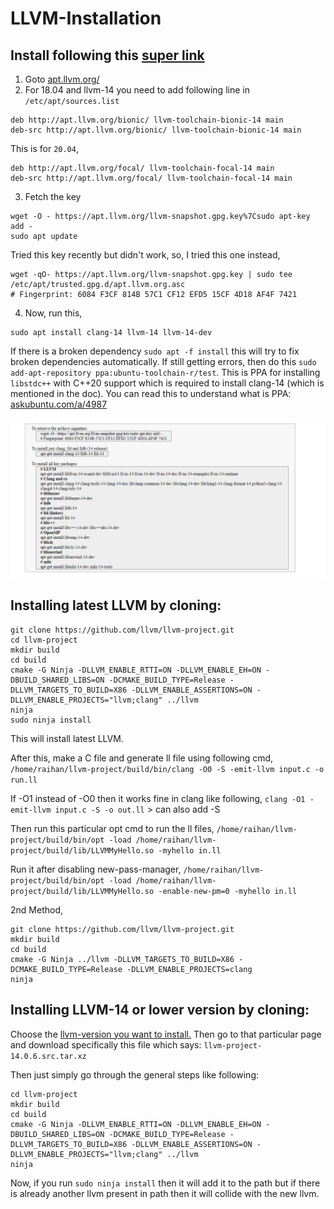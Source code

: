# LLVM-Installation

## Install following this [super link](https://apt.llvm.org/)
1. Goto [apt.llvm.org/](https://apt.llvm.org/)
2. For 18.04 and llvm-14 you need to add following line in `/etc/apt/sources.list`
```
deb http://apt.llvm.org/bionic/ llvm-toolchain-bionic-14 main
deb-src http://apt.llvm.org/bionic/ llvm-toolchain-bionic-14 main
```

This is for `20.04`,
```
deb http://apt.llvm.org/focal/ llvm-toolchain-focal-14 main
deb-src http://apt.llvm.org/focal/ llvm-toolchain-focal-14 main
```
3. Fetch the key
```
wget -O - https://apt.llvm.org/llvm-snapshot.gpg.key%7Csudo apt-key add -
sudo apt update
```
Tried this key recently but didn't work, so, I tried this one instead,
```
wget -qO- https://apt.llvm.org/llvm-snapshot.gpg.key | sudo tee /etc/apt/trusted.gpg.d/apt.llvm.org.asc
# Fingerprint: 6084 F3CF 814B 57C1 CF12 EFD5 15CF 4D18 AF4F 7421
```

4. Now, run this,
```
sudo apt install clang-14 llvm-14 llvm-14-dev
```
If there is a broken dependency `sudo apt -f install` this will try to fix broken dependencies automatically. If still getting errors, then do this `sudo add-apt-repository ppa:ubuntu-toolchain-r/test`. This is PPA for installing `libstdc++` with C++20 support which is required to install clang-14 (which is mentioned in the doc).  You can read this to understand what is PPA: [askubuntu.com/a/4987](https://askubuntu.com/a/4987)

![previous image of llvm & clang installation](pics/prevImage.png)

## Installing latest LLVM by cloning:
```
git clone https://github.com/llvm/llvm-project.git
cd llvm-project
mkdir build
cd build
cmake -G Ninja -DLLVM_ENABLE_RTTI=ON -DLLVM_ENABLE_EH=ON -DBUILD_SHARED_LIBS=ON -DCMAKE_BUILD_TYPE=Release -DLLVM_TARGETS_TO_BUILD=X86 -DLLVM_ENABLE_ASSERTIONS=ON -DLLVM_ENABLE_PROJECTS="llvm;clang" ../llvm
ninja
sudo ninja install 
```

This will install latest LLVM.

After this, make a C file and generate ll file using following cmd,
```/home/raihan/llvm-project/build/bin/clang -O0 -S -emit-llvm input.c -o run.ll```

If -O1 instead of -O0 then it works fine in clang like following,
```clang -O1 -emit-llvm input.c -S -o out.ll``` > can also add -S

Then run this particular opt cmd to run the ll files,
```/home/raihan/llvm-project/build/bin/opt -load /home/raihan/llvm-project/build/lib/LLVMMyHello.so -myhello in.ll```

Run it after disabling new-pass-manager,
```/home/raihan/llvm-project/build/bin/opt -load /home/raihan/llvm-project/build/lib/LLVMMyHello.so -enable-new-pm=0 -myhello in.ll```

2nd Method,

```
git clone https://github.com/llvm/llvm-project.git
mkdir build
cd build
cmake -G Ninja ../llvm -DLLVM_TARGETS_TO_BUILD=X86 -DCMAKE_BUILD_TYPE=Release -DLLVM_ENABLE_PROJECTS=clang
ninja
```


## Installing LLVM-14 or lower version by cloning:
Choose the [llvm-version you want to install.](https://releases.llvm.org/download.html)
Then go to that particular page and download specifically this file which says: `llvm-project-14.0.6.src.tar.xz`

Then just simply go through the general steps like following:
```
cd llvm-project
mkdir build
cd build
cmake -G Ninja -DLLVM_ENABLE_RTTI=ON -DLLVM_ENABLE_EH=ON -DBUILD_SHARED_LIBS=ON -DCMAKE_BUILD_TYPE=Release -DLLVM_TARGETS_TO_BUILD=X86 -DLLVM_ENABLE_ASSERTIONS=ON -DLLVM_ENABLE_PROJECTS="llvm;clang" ../llvm
ninja
```

Now, if you run `sudo ninja install` then it will add it to the path but if there is already another llvm present in path then it will collide with the new llvm.


